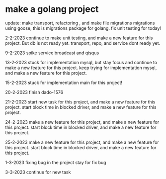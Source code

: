 # make a golang project

update: make transport, refactoring , and make file migrations
migrations using goose, this is migrations package for golang. 
fix unit testing for today!

2-2-2023
continue to make unit testing, and make a new feature for this project. But db is not ready yet.
transport, repo, and service dont ready yet.

9-2-2023
spike service broadcast and qisqus

13-2-2023
stuck for implementation mysql, but stay focus and continue to make a new feature for this project.
keep trying for implementation mysql, and make a new feature for this project.

15-2-2023
stuck for implementation main for this project!

20-2-2023
finish dado-1576

21-2-2023 
start new task for this project, and make a new feature for this project. start block time in blocked driver, and make a new feature for this project.

24-2-2023
make a new feature for this project, and make a new feature for this project. start block time in blocked driver, and make a new feature for this project.

25-2-2023
make a new feature for this project, and make a new feature for this project. start block time in blocked driver, and make a new feature for this project.

1-3-2023
fixing bug in the project stay for fix bug



3-3-2023
continue for new task